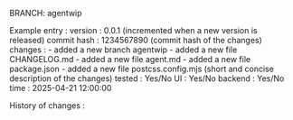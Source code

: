 BRANCH: agentwip

 Example entry : 
    version : 0.0.1 (incremented when a new version is released)
    commit hash : 1234567890 (commit hash of the changes)
    changes : 
        - added a new branch agentwip
        - added a new file CHANGELOG.md
        - added a new file agent.md
        - added a new file package.json
        - added a new file postcss.config.mjs 
    (short and concise description of the changes)
    tested : Yes/No
    UI : Yes/No
    backend : Yes/No
    time : 2025-04-21 12:00:00


History of changes : 





